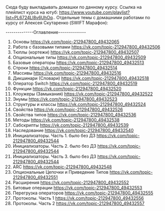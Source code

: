 Сюда буду выкладывать домашки по данному курсу.
Ссылка на плейлист курса на ютуб: https://www.youtube.com/playlist?list=PL6724Ll8v6UhOq..
Отдельные темы с домашними работами по курсу от Алексея Скутаренко (SWIFT Марафон):

--------------Оглавление--------------

1. Основы https://vk.com/topic-212947800_49432065
2. Работа с базовыми типами https://vk.com/topic-212947800_49432506
3. Тюплы (кортежи) https://vk.com/topic-212947800_49432507
4. Опциональные типы https://vk.com/topic-212947800_49432509
5. Базовые операторы https://vk.com/topic-212947800_49432513
6. Строки https://vk.com/topic-212947800_49432514
7. Массивы https://vk.com/topic-212947800_49432516
8. Дикшинари (Словари) https://vk.com/topic-212947800_49432518
9. Оператор Switch https://vk.com/topic-212947800_49432519
10. Функции https://vk.com/topic-212947800_49432520
11. Клоужеры (Замыкания) https://vk.com/topic-212947800_49432522
12. Энумы https://vk.com/topic-212947800_49432523
13. Структуры и классы https://vk.com/topic-212947800_49432524
14. Свойства https://vk.com/topic-212947800_49432526
15. Свойства типов https://vk.com/topic-212947800_49432536
16. Методы https://vk.com/topic-212947800_49432538
17. Сабскрипты https://vk.com/topic-212947800_49432539
18. Наследование https://vk.com/topic-212947800_49432540
19. Инициализаторы. Часть 1. было без ДЗ https://vk.com/topic-212947800_49432544
20. Инициализаторы. Часть 2. было без ДЗ https://vk.com/topic-212947800_49432544
21. Инициализаторы. Часть 3. было без ДЗ https://vk.com/topic-212947800_49432544
22. ARC https://vk.com/topic-212947800_49432548
23. Опциональные Цепочки и Приведение Типов https://vk.com/topic-212947800_49432551
24. Расширения https://vk.com/topic-212947800_49432552
25. Битовые операции https://vk.com/topic-212947800_49432553
26. Перегрузка операторов https://vk.com/topic-212947800_49432555
27. Протоколы. Часть 1 https://vk.com/topic-212947800_49432556
28. Протоколы. Часть 2 https://vk.com/topic-212947800_49432557
